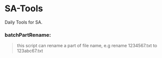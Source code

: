 # SA-Tools
Daily Tools for SA.

### batchPartRename:

> this script can rename a part of file name, e.g rename 1234567.txt to 123abc67.txt
